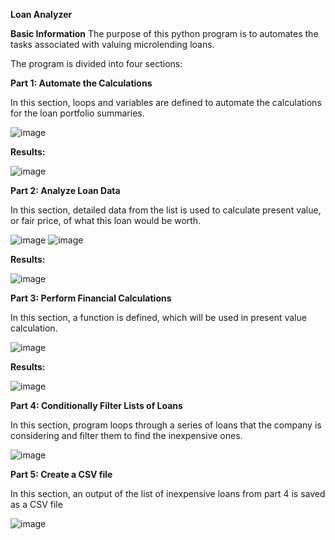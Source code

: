 **Loan Analyzer**

**Basic Information**
The purpose of this python program is to automates the tasks associated with valuing microlending loans.

The program is divided into four sections:

**Part 1: Automate the Calculations**

In this section, loops and variables are defined to automate the calculations for the loan portfolio summaries.

![image](https://user-images.githubusercontent.com/80922524/113368368-68645680-9313-11eb-844d-39a18b17f2e7.png)

**Results:**

![image](https://user-images.githubusercontent.com/80922524/113370031-afece180-9317-11eb-80da-51b33592e4b2.png)



**Part 2: Analyze Loan Data**

In this section, detailed data from the list is used to calculate present value, or fair price, of what this loan would be worth.

![image](https://user-images.githubusercontent.com/80922524/113368940-deb58880-9314-11eb-9af3-9ff8f21610d1.png)
![image](https://user-images.githubusercontent.com/80922524/113368819-7d8db500-9314-11eb-9dec-3f88015f3e2e.png)

**Results:**

![image](https://user-images.githubusercontent.com/80922524/113370183-0e19c480-9318-11eb-87e4-6faeceb80af6.png)



**Part 3: Perform Financial Calculations**

In this section, a function is defined, which will be used in present value calculation.

![image](https://user-images.githubusercontent.com/80922524/113369238-b67a5980-9315-11eb-94bd-7b4aa6923a3b.png)

**Results:**

![image](https://user-images.githubusercontent.com/80922524/113370295-5c2ec800-9318-11eb-9be0-89cf1b40170e.png)


**Part 4: Conditionally Filter Lists of Loans**

In this section, program loops through a series of loans that the company is considering and filter them to find the inexpensive ones.

![image](https://user-images.githubusercontent.com/80922524/113369530-6bad1180-9316-11eb-944c-89869e553dde.png)

**Part 5: Create a CSV file**

In this section, an output of the list of inexpensive loans from part 4 is saved as a CSV file

![image](https://user-images.githubusercontent.com/80922524/113369910-5dabc080-9317-11eb-8387-442f1393c69d.png)


